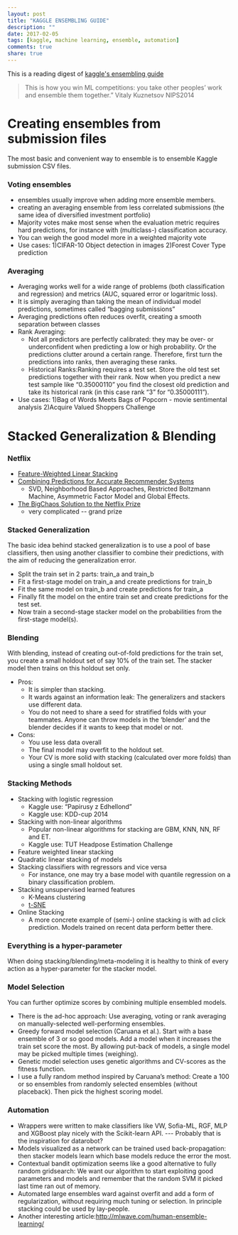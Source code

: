 ```yaml
---
layout: post
title: "KAGGLE ENSEMBLING GUIDE"
description: ""
date: 2017-02-05
tags: [kaggle, machine learning, ensemble, automation]
comments: true
share: true
---
```

This is a reading digest of [kaggle's ensembling guide](http://mlwave.com/kaggle-ensembling-guide/)
> This is how you win ML competitions: you take other peoples’
work and ensemble them together.” Vitaly Kuznetsov NIPS2014

# Creating ensembles from submission files
The most basic and convenient way to ensemble is to ensemble Kaggle submission CSV files.
### Voting ensembles
   * ensembles usually improve when adding more ensemble members.
   * creating an averaging ensemble from less correlated submissions (the same idea of diversified investment portfolio)
   * Majority votes make most sense when the evaluation metric requires hard predictions, for instance with (multiclass-) classification accuracy.
   * You can weigh the good model more in a weighted majority vote
   * Use cases: 1)CIFAR-10 Object detection in images 2)Forest Cover Type prediction
### Averaging
   * Averaging works well for a wide range of problems (both classification and regression) and metrics (AUC, squared error or logaritmic loss).
   * It is simply averaging than taking the mean of individual model predictions, sometimes called “bagging submissions”
   * Averaging predictions often reduces overfit, creating a smooth separation between classes
   * Rank Averaging:
      * Not all predictors are perfectly calibrated: they may be over- or underconfident when predicting a low or high probability. Or the predictions clutter around a certain range. Therefore, first turn the predictions into ranks, then averaging these ranks.
      * Historical Ranks:Ranking requires a test set. Store the old test set predictions together with their rank. Now when you predict a new test sample like “0.35000110” you find the closest old prediction and take its historical rank (in this case rank “3” for “0.35000111”).
   * Use cases: 1)Bag of Words Meets Bags of Popcorn - movie sentimental analysis 2)Acquire Valued Shoppers Challenge

# Stacked Generalization & Blending

### Netflix
* [Feature-Weighted Linear Stacking](https://arxiv.org/pdf/0911.0460.pdf)
* [Combining Predictions for Accurate Recommender Systems](http://elf-project.sourceforge.net/CombiningPredictionsForAccurateRecommenderSystems.pdf)
  * SVD, Neighborhood
Based Approaches, Restricted Boltzmann Machine, Asymmetric
Factor Model and Global Effects.
* [The BigChaos Solution to the Netflix Prize](http://www.netflixprize.com/assets/GrandPrize2009_BPC_BigChaos.pdf)
  * very complicated -- grand prize


### Stacked Generalization
The basic idea behind stacked generalization is to use a pool of base classifiers, then using another classifier to combine their predictions, with the aim of reducing the generalization error.

* Split the train set in 2 parts: train_a and train_b
* Fit a first-stage model on train_a and create predictions for train_b
* Fit the same model on train_b and create predictions for train_a
* Finally fit the model on the entire train set and create predictions for the test set.
* Now train a second-stage stacker model on the probabilities from the first-stage model(s).


### Blending
With blending, instead of creating out-of-fold predictions for the train set, you create a small holdout set of say 10% of the train set. The stacker model then trains on this holdout set only.

* Pros:
  * It is simpler than stacking.
  * It wards against an information leak: The generalizers and stackers use different data.
  * You do not need to share a seed for stratified folds with your teammates. Anyone can throw models in the ‘blender’ and the blender decides if it wants to keep that model or not.
* Cons:
  * You use less data overall
  * The final model may overfit to the holdout set.
  * Your CV is more solid with stacking (calculated over more folds) than using a single small holdout set.


### Stacking Methods  
* Stacking with logistic regression
  * Kaggle use: “Papirusy z Edhellond”
  * Kaggle use: KDD-cup 2014
* Stacking with non-linear algorithms
  * Popular non-linear algorithms for stacking are GBM, KNN, NN, RF and ET.
  * Kaggle use: TUT Headpose Estimation Challenge
* Feature weighted linear stacking
* Quadratic linear stacking of models
* Stacking classifiers with regressors and vice versa
  * For instance, one may try a base model with quantile regression on a binary classification problem.
* Stacking unsupervised learned features
  * K-Means clustering
  * [t-SNE](http://lvdmaaten.github.io/tsne/)
* Online Stacking
  * A more concrete example of (semi-) online stacking is with ad click prediction. Models trained on recent data perform better there.

### Everything is a hyper-parameter
When doing stacking/blending/meta-modeling it is healthy to think of every action as a hyper-parameter for the stacker model.

### Model Selection
You can further optimize scores by combining multiple ensembled models.
* There is the ad-hoc approach: Use averaging, voting or rank averaging on manually-selected well-performing ensembles.
* Greedy forward model selection (Caruana et al.). Start with a base ensemble of 3 or so good models. Add a model when it increases the train set score the most. By allowing put-back of models, a single model may be picked multiple times (weighing).
* Genetic model selection uses genetic algorithms and CV-scores as the fitness function.
* I use a fully random method inspired by Caruana’s method: Create a 100 or so ensembles from randomly selected ensembles (without placeback). Then pick the highest scoring model.

### Automation
* Wrappers were written to make classifiers like VW, Sofia-ML, RGF, MLP and XGBoost play nicely with the Scikit-learn API. --- Probably that is the inspiration for datarobot?
* Models visualized as a network can be trained used back-propagation: then stacker models learn which base models reduce the error the most.
* Contextual bandit optimization seems like a good alternative to fully random gridsearch: We want our algorithm to start exploiting good parameters and models and remember that the random SVM it picked last time ran out of memory.
* Automated large ensembles ward against overfit and add a form of regularization, without requiring much tuning or selection. In principle stacking could be used by lay-people.
* Another interesting article:http://mlwave.com/human-ensemble-learning/
